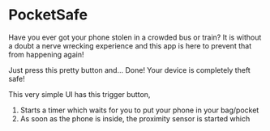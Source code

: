 # PocketSafe

Have you ever got your phone stolen in a crowded bus or train? It is without a doubt a nerve wrecking experience and this app is here to prevent that from happening again!

Just press this pretty button and... Done! Your device is completely theft safe!


This very simple UI has this trigger button,
1. Starts a timer which waits for you to put your phone in your bag/pocket
2. As soon as the phone is inside, the proximity sensor is started which 
